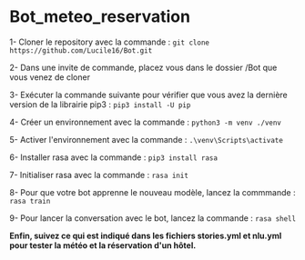 # Bot_meteo_reservation

1- Cloner le repository avec la commande : `git clone https://github.com/Lucile16/Bot.git`

2- Dans une invite de commande, placez vous dans le dossier /Bot que vous venez de cloner

3- Exécuter la commande suivante pour vérifier que vous avez la dernière version de la librairie pip3 : `pip3 install -U pip`

4- Créer un environnement avec la commande : `python3 -m venv ./venv`

5- Activer l'environnement avec la commande : `.\venv\Scripts\activate`

6- Installer rasa avec la commande : `pip3 install rasa`

7- Initialiser rasa avec la commande : `rasa init`

8- Pour que votre bot apprenne le nouveau modèle, lancez la commmande : `rasa train`

9- Pour lancer la conversation avec le bot, lancez la commande : `rasa shell`

**Enfin, suivez ce qui est indiqué dans les fichiers stories.yml et nlu.yml pour tester la météo et la réservation d'un hôtel.**